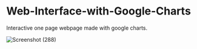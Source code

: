 # Web-Interface-with-Google-Charts

Interactive one page webpage made with google charts.

![Screenshot (288)](https://github.com/user-attachments/assets/7277d5be-0ade-4933-bfc1-d693c1676fa9)
